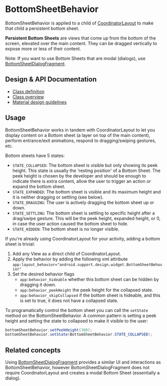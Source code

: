 <!--docs:
title: "BottomSheetBehavior"
layout: detail
section: components
excerpt: "BottomSheetBehavior is applied to a child of CoordinatorLayout to make that child a persistent bottom sheet."
iconId: bottom_sheet
path: /catalog/bottom-sheets/
-->

# BottomSheetBehavior

BottomSheetBehavior is applied to a child of
[CoordinatorLayout](/material-components/material-components-android/blob/master/docs/components/CoordinatorLayout.md)
to make that child a persistent bottom sheet.

**Persistent Bottom Sheets** are views that come up from the bottom of the
screen, elevated over the main content. They can be dragged vertically to
expose more or less of their content.

Note: If you want to use Bottom Sheets that are modal (dialogs), use
[BottomSheetDialogFragment](/material-components/material-components-android/blob/master/docs/components/BottomSheetDialogFragment.md).

## Design & API Documentation

-   [Class
    definition](https://github.com/material-components/material-components-android/tree/master/lib/src/android/support/design/widget/BottomSheetBehavior.java)
    <!--{: .icon-list-item.icon-list-item--spec }-->
    <!-- Styles for list items requiring icons instead of standard bullets. -->
-   [Class
    overview](https://developer.android.com/reference/android/support/design/widget/BottomSheetBehavior.html)
    <!--{: .icon-list-item.icon-list-item--spec }-->
-   [Material design
    guidelines](https://material.io/guidelines/components/bottom-sheets.html#bottom-sheets-persistent-bottom-sheets)
    <!--{: .icon-list-item.icon-list-item--spec }-->
<!--{: .icon-list }-->  <!-- Style for a list that requires icons instead of standard bullets. -->

## Usage

BottomSheetBehavior works in tandem with CoordinatorLayout to let you display
content on a Bottom sheet (a layer on top of the main content), perform 
entrance/exit animations, respond to dragging/swiping gestures, etc.

Bottom sheets have 5 states:

-   `STATE_COLLAPSED`: The bottom sheet is visible but only showing its peek
    height. This state is usually the 'resting position' of a Bottom Sheet. The
    peek height is chosen by the developer and should be enough to indicate
    there is extra content, allow the user to trigger an action or expand the
    bottom sheet.
-   `STATE_EXPANDED`: The bottom sheet is visible and its maximum height and it
    is neither dragging or settling (see below).
-   `STATE_DRAGGING`: The user is actively dragging the bottom sheet up or down.
-   `STATE_SETTLING`: The bottom sheet is settling to specific height after a
    drag/swipe gesture. This will be the peek height, expanded height, or
    0, in case the user action caused the bottom sheet to hide.
-   `STATE_HIDDEN`: The bottom sheet is no longer visible.

If you're already using CoordinatorLayout for your activity, adding a bottom
sheet is trivial:

1.  Add any View as a direct child of CoordinatorLayout.
2.  Apply the behavior by adding the following xml attribute
    `app:layout_behavior="android.support.design.widget.BottomSheetBehavior"`
3.  Set the desired behavior flags
    -   `app:behavior_hideable` whether this bottom sheet can be hidden by
        dragging it down.
    -   `app:behavior_peekHeight` the peek height for the collapsed state.
    -   `app:behavior_skipCollapsed` if the bottom sheet is hideable, and this
        is set to true, it does not have a collapsed state.

To programatically control the bottom sheet you can call the `setState` method
on the BottomSheetBehavior. A common pattern is setting a peek height and
setting the state to collapsed to make it visible to the user:

```java
bottomSheetBehavior.setPeekHeight(300);
bottomSheetBehavior.setState(BottomSheetBehavior.STATE_COLLAPSED);
```

## Related concepts

Using
[BottomSheetDialogFragment](/material-components/material-components-android/blob/master/docs/components/BottomSheetDialogFragment.md)
provides a similar UI and interactions as BottomSheetBehavior, however
BottomSheetDialogFragment does not require CoordinatorLayout and creates a modal
Bottom Sheet (essentially a dialog).
